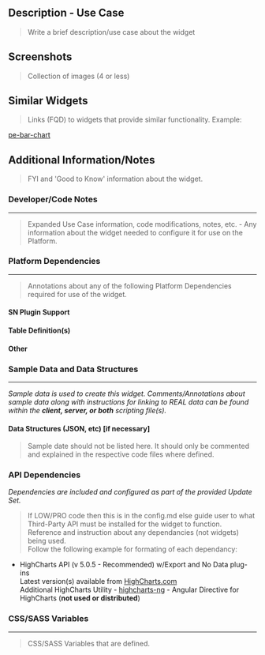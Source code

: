 ## Description - Use Case
> Write a brief description/use case about the widget

## Screenshots
> Collection of images (4 or less)

## Similar Widgets
>Links (FQD) to widgets that provide similar functionality. Example:<br/>

[pe-bar-chart](https://github.com/platform-experience/serviceportal-widget-library/tree/master/highcharts/pe-bar-chart)

## Additional Information/Notes
> FYI and 'Good to Know' information about the widget.

### Developer/Code Notes 
---
> Expanded Use Case information, code modifications, notes, etc. - Any information about the widget needed to configure it for use on the Platform.

### Platform Dependencies
---
> Annotations about any of the following Platform Dependencies required for use of the widget.

#### SN Plugin Support
#### Table Definition(s)
#### Other

### Sample Data and Data Structures
---
<i>Sample data is used to create this widget. Comments/Annotations about sample data along with instructions for linking to REAL data can be found within the __client, server, or both__ scripting file(s).</i>

#### Data Structures (JSON, etc) [if necessary] 

> Sample date should not be listed here. It should only be commented and explained in the respective code files where defined.

### API Dependencies
<i>Dependencies are included and configured as part of the provided Update Set.</i>
> If LOW/PRO code then this is in the config.md else guide user to what Third-Party API must be installed for the widget to function. Reference and instruction about any dependancies (not widgets) being used.<br/>Follow the following example for formating of each dependancy:

* HighCharts API (v 5.0.5 - Recommended)  w/Export and No Data plug-ins
  <br/>Latest version(s) available from [HighCharts.com](http://http://www.highcharts.com/products/highcharts/)
  <br/>Additional HighCharts Utility - [highcharts-ng](https://github.com/pablojim/highcharts-ng) - Angular Directive for HighCharts (__not used or distributed__)

### CSS/SASS Variables
---
> CSS/SASS Variables that are defined.
